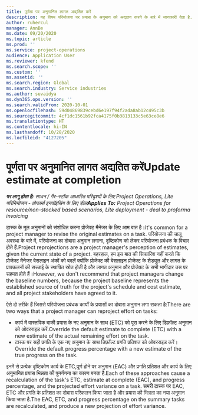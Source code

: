 ```yaml
---
title: पूर्णता पर अनुमानित लागत अद्यतित करें
description: यह विषय परियोजना पर प्रयास के अनुमान को अद्यतन करने के बारे में जानकारी देता है.
author: ruhercul
manager: AnnBe
ms.date: 09/20/2020
ms.topic: article
ms.prod: ''
ms.service: project-operations
audience: Application User
ms.reviewer: kfend
ms.search.scope: ''
ms.custom: ''
ms.assetid: ''
ms.search.region: Global
ms.search.industry: Service industries
ms.author: suvaidya
ms.dyn365.ops.version: ''
ms.search.validFrom: 2020-10-01
ms.openlocfilehash: 59d04869839cebd6e197f94f2ada8ab12c495c3b
ms.sourcegitcommit: 4cf1dc1561b92fca4175f0b3813133c5e63ce8e6
ms.translationtype: HT
ms.contentlocale: hi-IN
ms.lasthandoff: 10/28/2020
ms.locfileid: "4127205"
---
```

# <a name="update-estimate-at-completion"></a><span data-ttu-id="a5485-103">पूर्णता पर अनुमानित लागत अद्यतित करें</span><span class="sxs-lookup"><span data-stu-id="a5485-103">Update estimate at completion</span></span>

<span data-ttu-id="a5485-104">_**पर लागू होता है:** साधन / गैर-स्टॉक आधारित परिदृश्यों के लिए Project Operations, Lite परिनियोजन - प्रोफार्मा इनवॉइसिंग के लिए डील_</span><span class="sxs-lookup"><span data-stu-id="a5485-104">_**Applies To:** Project Operations for resource/non-stocked based scenarios, Lite deployment - deal to proforma invoicing_</span></span>

<span data-ttu-id="a5485-105">टास्क के मूल अनुमानों को संशोधित करना प्रोजेक्ट मैनेजर के लिए आम बात है।</span><span class="sxs-lookup"><span data-stu-id="a5485-105">It's common for a project manager to revise the original estimates on a task.</span></span> <span data-ttu-id="a5485-106">परियोजना की चालू अवस्था के बारे में, परियोजना का दोबारा अनुमान लगाना, दृष्टिकोण को लेकर परियोजना प्रबंधक के विचार होते हैं.</span><span class="sxs-lookup"><span data-stu-id="a5485-106">Project reprojections are a project manager's perception of estimates, given the current state of a project.</span></span> <span data-ttu-id="a5485-107">बहरहाल, हम इस बात की सिफारिश नहीं करते कि प्रोजेक्ट मैनेजर बेसलाइन अंकों को बदलें क्योंकि प्रोजेक्ट की बेसलाइन प्रोजेक्ट के शेड्यूल और लागत के प्राक्कलनों की सच्चाई के स्थापित स्रोत होती है और लागत अनुमान और प्रोजेक्ट के सभी भागीदार उस पर सहमत होते हैं।</span><span class="sxs-lookup"><span data-stu-id="a5485-107">However, we don't recommend that project managers change the baseline numbers, because the project baseline represents the established source of truth for the project's schedule and cost estimate, and all project stakeholders have agreed to it.</span></span>

<span data-ttu-id="a5485-108">ऐसे दो तरीके हैं जिससे परियोजना प्रबंधक कार्यों के प्रयासों का दोबारा अनुमान लगा सकता है:</span><span class="sxs-lookup"><span data-stu-id="a5485-108">There are two ways that a project manager can reproject effort on tasks:</span></span>

- <span data-ttu-id="a5485-109">कार्य में वास्तविक बाकी प्रयास के नए अनुमान के साथ (ETC) को पूरा करने के लिए डिफ़ॉल्ट अनुमान को ओवरराइड करें.</span><span class="sxs-lookup"><span data-stu-id="a5485-109">Override the default estimate to complete (ETC) with a new estimate of the actual remaining effort on the task.</span></span> 
- <span data-ttu-id="a5485-110">टास्क पर सही प्रगति के एक नए अनुमान के साथ डिफ़ॉल्ट प्रगति प्रतिशत को ओवरराइड करें।</span><span class="sxs-lookup"><span data-stu-id="a5485-110">Override the default progress percentage with a new estimate of the true progress on the task.</span></span>

<span data-ttu-id="a5485-111">इनमें से प्रत्येक दृष्टिकोण कार्य के ETC,पूर्ण होने पर अनुमान (EAC) और प्रगति प्रतिशत और कार्य के लिए अनुमानित प्रयास भिन्नता की पुनर्गणना का कारण बनता है.</span><span class="sxs-lookup"><span data-stu-id="a5485-111">Each of these approaches cause a recalculation of the task's ETC, estimate at complete (EAC), and progress percentage, and the projected effort variance on a task.</span></span> <span data-ttu-id="a5485-112">समरी टास्क पर EAC, ETC और प्रगति के प्रतिशत का दोबारा परिकलन किया जाता है और प्रयास की भिन्नता का नया अनुमान किया जाता है.</span><span class="sxs-lookup"><span data-stu-id="a5485-112">The EAC, ETC, and progress percentage on the summary tasks are recalculated, and produce a new projection of effort variance.</span></span>

